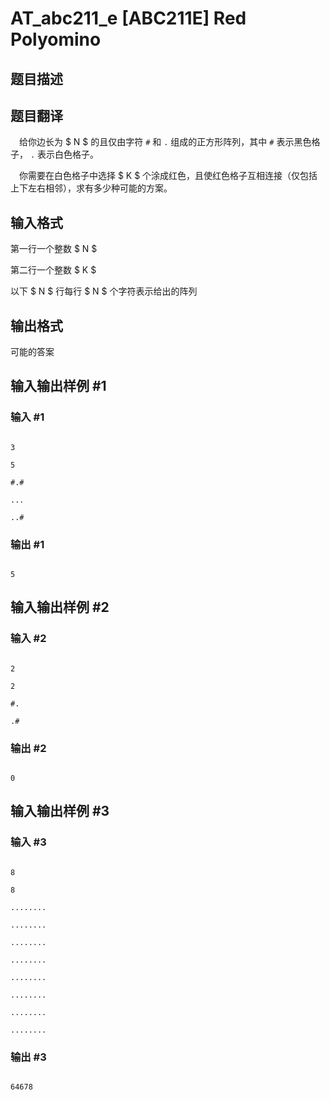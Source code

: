 # AT_abc211_e [ABC211E] Red Polyomino

## 题目描述

## 题目翻译
&emsp;给你边长为 $ N $ 的且仅由字符 `#` 和 `.` 组成的正方形阵列，其中 `#` 表示黑色格子， `.` 表示白色格子。  
&emsp;你需要在白色格子中选择 $ K $ 个涂成红色，且使红色格子互相连接（仅包括上下左右相邻），求有多少种可能的方案。

## 输入格式

第一行一个整数 $ N $  
第二行一个整数 $ K $ 
以下 $ N $ 行每行 $ N $ 个字符表示给出的阵列

## 输出格式

可能的答案

## 输入输出样例 #1

### 输入 #1

```
3
5
#.#
...
..#
```

### 输出 #1

```
5
```

## 输入输出样例 #2

### 输入 #2

```
2
2
#.
.#
```

### 输出 #2

```
0
```

## 输入输出样例 #3

### 输入 #3

```
8
8
........
........
........
........
........
........
........
........
```

### 输出 #3

```
64678
```